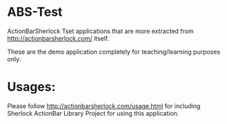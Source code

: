ABS-Test
========

ActionBarSherlock Tset applications that are  more extracted from http://actionbarsherlock.com/ itself.

These are the demo application completely for teaching/learning purposes only.


Usages:
=======
Please follow http://actionbarsherlock.com/usage.html for including Sherlock ActionBar Library Project for using this application.
